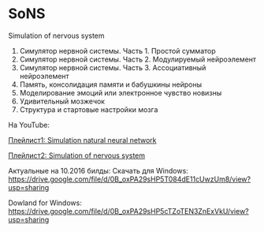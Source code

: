 # SoNS
Simulation of nervous system


1. Симулятор нервной системы. Часть 1. Простой сумматор
2. Симулятор нервной системы. Часть 2. Модулируемый нейроэлемент
3. Симулятор нервной системы. Часть 3. Ассоциативный нейроэлемент
4. Память, консолидация памяти и бабушкины нейроны
5. Моделирование эмоций или электронное чувство новизны
6. Удивительный мозжечок
7. Структура и стартовые настройки мозга


На YouTube:

[Плейлист1: Simulation natural neural network](https://www.youtube.com/playlist?list=PLp1RVIIRg5hjJUjXADsmo7FjzvdB4mWWb)

[Плейлист2: Simulation of nervous system](https://www.youtube.com/playlist?list=PLp1RVIIRg5hhPk55C8yoLpxEKPzjqZIhF)

Актуальные на 10.2016 билды:
Скачать для Windows:
https://drive.google.com/file/d/0B_oxPA29sHP5T084dE11cUwzUm8/view?usp=sharing

Dowland for Windows:
https://drive.google.com/file/d/0B_oxPA29sHP5cTZoTEN3ZnExVkU/view?usp=sharing
